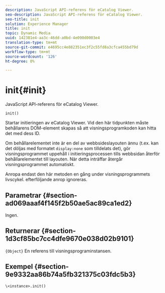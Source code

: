 ```yaml
---
description: JavaScript API-referens för eCatalog Viewer.
seo-description: JavaScript API-referens för eCatalog Viewer.
seo-title: init
solution: Experience Manager
title: init
topic: Dynamic Media
uuid: 142381e4-aa3c-46dd-a0bd-4e090d0003e4
translation-type: tm+mt
source-git-commit: e4695cc4e882351ec3f2c55fd8a3cfca455bd79d
workflow-type: tm+mt
source-wordcount: '126'
ht-degree: 0%

---
```



# init{#init}

JavaScript API-referens för eCatalog Viewer.

`init()`

Startar initieringen av eCatalog Viewer. Vid den här tidpunkten måste behållarens DOM-element skapas så att visningsprogramkoden kan hitta det med dess ID.

Om behållarelementet inte är en del av webbsideslayouten ännu (t.ex. kan det döljas med formatet `display:none` som tilldelats det), gör visningsprogrammet uppehåll i initieringsprocessen tills webbsidan återför behållarelementet till layouten. När detta inträffar återgår visningsprogrammet automatiskt.

Anropa endast den här metoden en gång under visningsprogrammets livscykel. efterföljande anrop ignoreras.

## Parametrar {#section-ad069aaaf4f145f2b50ae5ac89ca1ed2}

Ingen.

## Returnerar {#section-1d3cf85bc7cc4dfe9670e038d02b9101}

`{Object}` En referens till visningsprograminstansen.

## Exempel {#section-9e9332aa86b74a5fb321375c03fdc5b3}

```
\<instance>.init()
```


